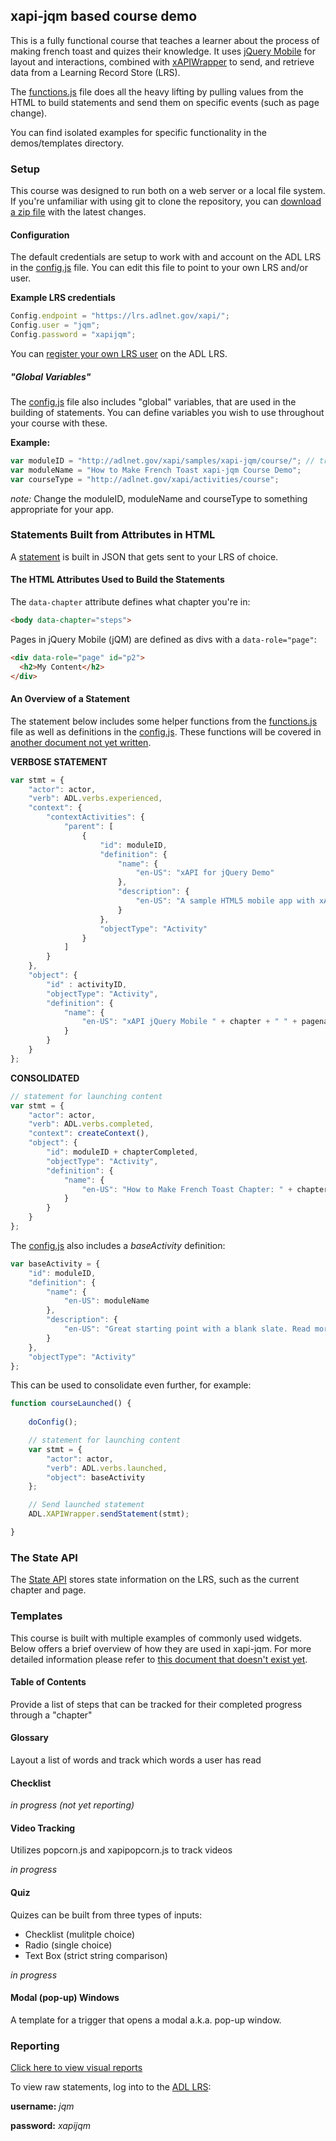 xapi-jqm based course demo
--------------------------

This is a fully functional course that teaches a learner about the process of making french toast and quizes their knowledge. It uses [jQuery Mobile](http://www.jquerymobile.com) for layout and interactions, combined with [xAPIWrapper](https://github.com/adlnet/xAPIWrapper) to send, and retrieve data from a Learning Record Store (LRS).

The [functions.js](js/functions.js) file does all the heavy lifting by pulling values from the HTML to build statements and send them on specific events (such as page change).

You can find isolated examples for specific functionality in the demos/templates directory.

### Setup

This course was designed to run both on a web server or a local file system. If you're unfamiliar with using git to clone the repository, you can [download a zip file](https://github.com/adlnet/xapi-jqm/zipball/master) with the latest changes.

#### Configuration

The default credentials are setup to work with and account on the ADL LRS in the [config.js](js/config.js) file. You can edit this file to point to your own LRS and/or user.

**Example LRS credentials**

```js
Config.endpoint = "https://lrs.adlnet.gov/xapi/";
Config.user = "jqm";
Config.password = "xapijqm";
```

You can [register your own LRS user](http://lrs.adlnet.gov) on the ADL LRS.

##### "Global Variables"

The [config.js](js/config.js) file also includes "global" variables, that are used in the building of statements. You can define variables you wish to use throughout your course with these.

**Example:**

```js
var moduleID = "http://adlnet.gov/xapi/samples/xapi-jqm/course/"; // trailing slash
var moduleName = "How to Make French Toast xapi-jqm Course Demo";
var courseType = "http://adlnet.gov/xapi/activities/course";
```

*note:* Change the moduleID, moduleName and courseType to something appropriate for your app.

### Statements Built from Attributes in HTML

A [statement](https://github.com/adlnet/xAPI-Spec/blob/master/xAPI.md#statement) is built in JSON that gets sent to your LRS of choice.

#### The HTML Attributes Used to Build the Statements


The ```data-chapter``` attribute defines what chapter you're in:

```html
<body data-chapter="steps">
```

Pages in jQuery Mobile (jQM) are defined as divs with a ```data-role="page"```:

```html
<div data-role="page" id="p2">
  <h2>My Content</h2>
</div>
```

#### An Overview of a Statement

The statement below includes some helper functions from the [functions.js](js/functions.js) file as well as definitions in the [config.js](js/config.js). These functions will be covered in [another document not yet written]().

**VERBOSE STATEMENT**

```js
var stmt = {
    "actor": actor,
    "verb": ADL.verbs.experienced,
    "context": {
        "contextActivities": {
            "parent": [
                {
                    "id": moduleID,
                    "definition": {
                        "name": {
                            "en-US": "xAPI for jQuery Demo"
                        },
                        "description": {
                            "en-US": "A sample HTML5 mobile app with xAPI tracking."
                        }
                    },
                    "objectType": "Activity"
                }
            ]
        }
    },
    "object": {
        "id" : activityID,
        "objectType": "Activity",
        "definition": {
            "name": {
                "en-US": "xAPI jQuery Mobile " + chapter + " " + pagename
            }
        }
    }
};
```

**CONSOLIDATED**

```js
// statement for launching content
var stmt = {
    "actor": actor,
    "verb": ADL.verbs.completed,
    "context": createContext(),
    "object": {
        "id": moduleID + chapterCompleted,
        "objectType": "Activity",
        "definition": {
            "name": {
                "en-US": "How to Make French Toast Chapter: " + chapterCompleted
            }
        }
    }
};
```

The [config.js](js/config.js) also includes a *baseActivity* definition:

```js
var baseActivity = {
    "id": moduleID,
    "definition": {
        "name": {
            "en-US": moduleName
        },
        "description": {
            "en-US": "Great starting point with a blank slate. Read more about templates to learn how to integrate and track."
        }
    },
    "objectType": "Activity"
};
```

This can be used to consolidate even further, for example:

```js
function courseLaunched() {
    
    doConfig();

    // statement for launching content
    var stmt = {
        "actor": actor,
        "verb": ADL.verbs.launched,
        "object": baseActivity
    };

    // Send launched statement
    ADL.XAPIWrapper.sendStatement(stmt);

}
```

### The State API

The [State API](https://github.com/adlnet/xAPI-Spec/blob/master/xAPI.md#stateapi) stores state information on the LRS, such as the current chapter and page.

### Templates

This course is built with multiple examples of commonly used widgets. Below offers a brief overview of how they are used in xapi-jqm. For more detailed information please refer to [this document that doesn't exist yet]().

#### Table of Contents

Provide a list of steps that can be tracked for their completed progress through a "chapter"

#### Glossary

Layout a list of words and track which words a user has read

#### Checklist

*in progress (not yet reporting)*

#### Video Tracking

Utilizes popcorn.js and xapipopcorn.js to track videos

*in progress*

#### Quiz

Quizes can be built from three types of inputs:

- Checklist (mulitple choice)
- Radio (single choice)
- Text Box (strict string comparison)

*in progress*

#### Modal (pop-up) Windows

A template for a trigger that opens a modal a.k.a. pop-up window.

### Reporting

[Click here to view visual reports](http://adlnet.github.io/xapi-jqm/reports)

To view raw statements, log into to the [ADL LRS](https://lrs.adlnet.gov):

**username:** *jqm*

**password:** *xapijqm*

